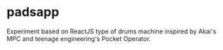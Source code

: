 # padsapp
Experiment based on ReactJS type of drums machine inspired by Akai's MPC and teenage engineering's Pocket Operator.
